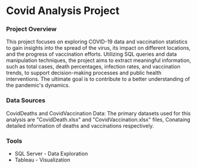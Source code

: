 # Covid Analysis Project

### Project Overview

This project focuses on exploring COVID-19 data and vaccination statistics to gain insights into the spread of the virus, its impact on different locations, and the progress of vaccination efforts. Utilizing SQL queries and data manipulation techniques, the project aims to extract meaningful information, such as total cases, death percentages, infection rates, and vaccination trends, to support decision-making processes and public health interventions. The ultimate goal is to contribute to a better understanding of the pandemic's dynamics.

### Data Sources

CovidDeaths and CovidVaccination Data: The primary datasets used for this analysis are "CovidDeath.xlsx" and "CovidVaccination.xlsx" files, Conataing detailed information of deaths and vaccinations respectively.

### Tools

- SQL Server - Data Exploration
- Tableau - Visualization
